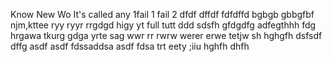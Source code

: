 Know
New
Wo
It's called any 
1fail 1
 fail 2
dfdf
dffdf
fdfdffd
bgbgb
gbbgfbf
njm,kttee
ryy
ryyr
rrgdgd
higy
yt
full
tutt
ddd
sdsfh
gfdgdfg
adfegthhh
fdg
hrgawa
tkurg
gdga
yrte
sag
wwr rr
rwrw
werer
erwe
tetjw
sh
hghgfh
dsfsdf
dffg
asdf
asdf
fdssaddsa
asdf
fdsa
trt
eety
;iiu
hghfh
dhfh

